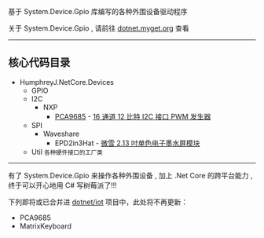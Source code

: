 基于 System.Device.Gpio 库编写的各种外围设备驱动程序

关于 System.Device.Gpio , 请前往 [dotnet.myget.org](https://dotnet.myget.org/feed/dotnet-corefxlab/package/nuget/System.Devices.Gpio) 查看

--------

核心代码目录
--------

* HumphreyJ.NetCore.Devices
  * GPIO
  * I2C
    * NXP
      * [PCA9685](Docs/PCA9685.md) - [16 通道 12 比特 I2C 接口 PWM 发生器](https://www.nxp.com/products/analog/interfaces/ic-bus/ic-led-controllers/16-channel-12-bit-pwm-fm-plus-ic-bus-led-controller:PCA9685) 
  * SPI
    * Waveshare
      * EPD2in3Hat - [微雪 2.13 吋单色电子墨水屏模块](http://www.waveshare.net/wiki/2.13inch_e-Paper_HAT)
  * Util `各种硬件接口的工厂类`

--------

有了 System.Device.Gpio 来操作各种外围设备 , 加上 .Net Core 的跨平台能力 , 终于可以开心地用 C# 写树莓派了!!!

下列即将或已合并进 [dotnet/iot](https://github.com/dotnet/iot) 项目中，此处将不再更新：
* PCA9685
* MatrixKeyboard
